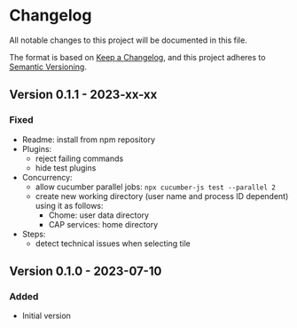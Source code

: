 # Changelog

All notable changes to this project will be documented in this file.

The format is based on [Keep a Changelog](https://keepachangelog.com/en/1.0.0/),
and this project adheres to [Semantic Versioning](https://semver.org/spec/v2.0.0.html).

## Version 0.1.1 - 2023-xx-xx

### Fixed

* Readme: install from npm repository
* Plugins:
  - reject failing commands
  - hide test plugins
* Concurrency:
  - allow cucumber parallel jobs: `npx cucumber-js test --parallel 2`
  - create new working directory (user name and process ID dependent) using it as follows:
    - Chome: user data directory
    - CAP services: home directory
* Steps:
  - detect technical issues when selecting tile

## Version 0.1.0 - 2023-07-10

### Added

- Initial version
